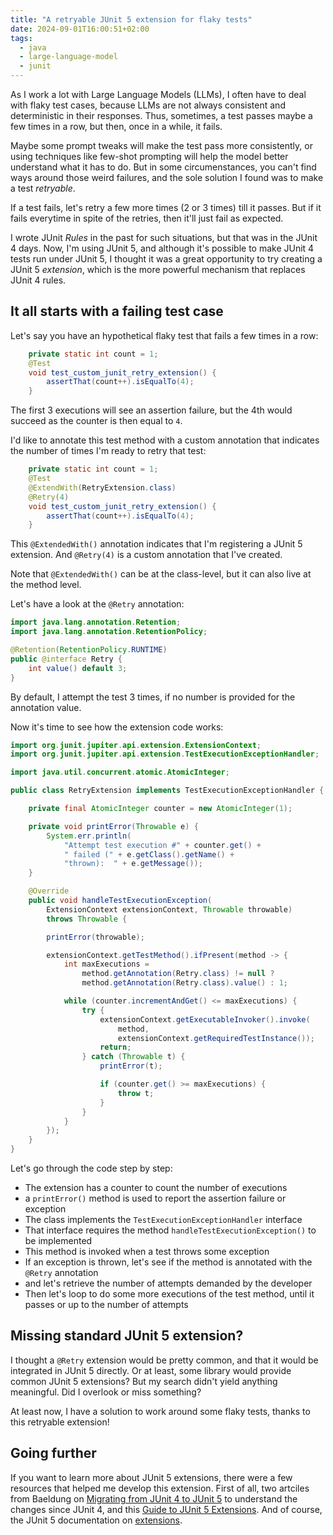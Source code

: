 ```yaml
---
title: "A retryable JUnit 5 extension for flaky tests"
date: 2024-09-01T16:00:51+02:00
tags:
  - java
  - large-language-model
  - junit
---
```


As I work a lot with Large Language Models (LLMs), I often have to deal with flaky test cases,
because LLMs are not always consistent and deterministic in their responses.
Thus, sometimes, a test passes maybe a few times in a row, but then, once in a while, it fails.

Maybe some prompt tweaks will make the test pass more consistently,
or using techniques like few-shot prompting will help the model better understand what it has to do.
But in some circumenstances, you can't find ways around those weird failures,
and the sole solution I found was to make a test _retryable_.

If a test fails, let's retry a few more times (2 or 3 times) till it passes.
But if it fails everytime in spite of the retries, then it'll just fail as expected.

I wrote JUnit _Rules_ in the past for such situations, but that was in the JUnit 4 days.
Now, I'm using JUnit 5, and although it's possible to make JUnit 4 tests run under JUnit 5,
I thought it was a great opportunity to try creating a JUnit 5 _extension_,
which is the more powerful mechanism that replaces JUnit 4 rules.

## It all starts with a failing test case

Let's say you have an hypothetical flaky test that fails a few times in a row:

```java
    private static int count = 1;
    @Test
    void test_custom_junit_retry_extension() {
        assertThat(count++).isEqualTo(4);
    }
```

The first 3 executions will see an assertion failure, but the 4th would succeed
as the counter is then equal to `4`.

I'd like to annotate this test method with a custom annotation that indicates the number of times I'm ready to retry that test:

```java
    private static int count = 1;
    @Test
    @ExtendWith(RetryExtension.class)
    @Retry(4)
    void test_custom_junit_retry_extension() {
        assertThat(count++).isEqualTo(4);
    }
```

This `@ExtendedWith()` annotation indicates that I'm registering a JUnit 5 extension.
And `@Retry(4)` is a custom annotation that I've created.

Note that `@ExtendedWith()` can be at the class-level, but it can also live at the method level.

Let's have a look at the `@Retry` annotation:

```java
import java.lang.annotation.Retention;
import java.lang.annotation.RetentionPolicy;

@Retention(RetentionPolicy.RUNTIME)
public @interface Retry {
    int value() default 3;
}
```

By default, I attempt the test 3 times, if no number is provided for the annotation value.

Now it's time to see how the extension code works:

```java
import org.junit.jupiter.api.extension.ExtensionContext;
import org.junit.jupiter.api.extension.TestExecutionExceptionHandler;

import java.util.concurrent.atomic.AtomicInteger;

public class RetryExtension implements TestExecutionExceptionHandler {

    private final AtomicInteger counter = new AtomicInteger(1);

    private void printError(Throwable e) {
        System.err.println(
            "Attempt test execution #" + counter.get() +
            " failed (" + e.getClass().getName() +
            "thrown):  " + e.getMessage());
    }

    @Override
    public void handleTestExecutionException(
        ExtensionContext extensionContext, Throwable throwable)
        throws Throwable {

        printError(throwable);

        extensionContext.getTestMethod().ifPresent(method -> {
            int maxExecutions =
                method.getAnnotation(Retry.class) != null ?
                method.getAnnotation(Retry.class).value() : 1;

            while (counter.incrementAndGet() <= maxExecutions) {
                try {
                    extensionContext.getExecutableInvoker().invoke(
                        method,
                        extensionContext.getRequiredTestInstance());
                    return;
                } catch (Throwable t) {
                    printError(t);

                    if (counter.get() >= maxExecutions) {
                        throw t;
                    }
                }
            }
        });
    }
}
```

Let's go through the code step by step:
* The extension has a counter to count the number of executions
* a `printError()` method is used to report the assertion failure or exception
* The class implements the `TestExecutionExceptionHandler` interface
* That interface requires the method `handleTestExecutionException()` to be implemented
* This method is invoked when a test throws some exception
* If an exception is thrown, let's see if the method is annotated with the `@Retry` annotation
* and let's retrieve the number of attempts demanded by the developer
* Then let's loop to do some more executions of the test method, until it passes or up to the number of attempts

## Missing standard JUnit 5 extension?

I thought a `@Retry` extension would be pretty common, and that it would be integrated in JUnit 5 directly.
Or at least, some library would provide common JUnit 5 extensions?
But my search didn't yield anything meaningful.
Did I overlook or miss something?

At least now, I have a solution to work around some flaky tests, thanks to this retryable extension!

## Going further

If you want to learn more about JUnit 5 extensions,
there were a few resources that helped me develop this extension.
First of all, two artciles from Baeldung on
[Migrating from JUnit 4 to JUnit 5](https://www.baeldung.com/junit-5-migration)
to understand the changes since JUnit 4, and this
[Guide to JUnit 5 Extensions](https://www.baeldung.com/junit-5-extensions).
And of course, the JUnit 5 documentation on
[extensions](https://junit.org/junit5/docs/current/user-guide/#extensions).